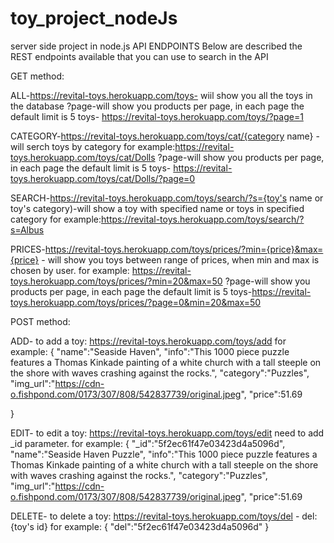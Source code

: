 # toy_project_nodeJs
server side project in node.js
API ENDPOINTS
Below are described the REST endpoints available that you can use to search in the API

GET method:

ALL-https://revital-toys.herokuapp.com/toys- wiil show you all the toys in the database
?page-will show you products per page, in each page the default limit is 5 toys- https://revital-toys.herokuapp.com/toys/?page=1

CATEGORY-https://revital-toys.herokuapp.com/toys/cat/{category name} - will serch toys by category
for example:https://revital-toys.herokuapp.com/toys/cat/Dolls
?page-will show you products per page, in each page the default limit is 5 toys- https://revital-toys.herokuapp.com/toys/cat/Dolls/?page=0

SEARCH-https://revital-toys.herokuapp.com/toys/search/?s={toy's name or toy's category)-will show a toy with specified name or toys in specified category
for example:https://revital-toys.herokuapp.com/toys/search/?s=Albus

PRICES-https://revital-toys.herokuapp.com/toys/prices/?min={price}&max={price} - will show you toys between range of prices, when min and max is chosen by user.
for example: https://revital-toys.herokuapp.com/toys/prices/?min=20&max=50
?page-will show you products per page, in each page the default limit is 5 toys-https://revital-toys.herokuapp.com/toys/prices/?page=0&min=20&max=50

POST method:

ADD- to add a toy: https://revital-toys.herokuapp.com/toys/add
for example:
{
    "name":"Seaside Haven",
    "info":"This 1000 piece puzzle features a Thomas Kinkade painting of a white church with a tall steeple on the shore with waves crashing against the rocks.",
    "category":"Puzzles",
    "img_url":"https://cdn-o.fishpond.com/0173/307/808/542837739/original.jpeg",
    "price":51.69

}

EDIT- to edit a toy: https://revital-toys.herokuapp.com/toys/edit
need to add _id parameter.
for example:
{
    "_id":"5f2ec61f47e03423d4a5096d",
    "name":"Seaside Haven Puzzle",
    "info":"This 1000 piece puzzle features a Thomas Kinkade painting of a white church with a tall steeple on the shore with waves crashing against the rocks.",
    "category":"Puzzles",
    "img_url":"https://cdn-o.fishpond.com/0173/307/808/542837739/original.jpeg",
    "price":51.69


DELETE- to delete a toy: https://revital-toys.herokuapp.com/toys/del - del:{toy's id}
for example:
{
    "del":"5f2ec61f47e03423d4a5096d"
}

